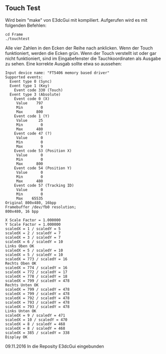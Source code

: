 ## Touch Test

Wird beim "make" von E3dcGui mit kompiliert.
Aufgerufen wird es mit folgenden Befehlen:
```shell
cd Frame
./touchtest
```
Alle vier Zahlen in den Ecken der Reihe nach anklicken. Wenn der Touch funktioniert, werden die Ecken grün.
Wenn der Touch verstellt ist oder gar nicht funktioniert, sind im Eingabefenster die Tauchkoordinaten als Ausgabe zu sehen.
Eine korrekte Ausgab sollte etwa so aussehen:
```shell
Input device name: "FT5406 memory based driver"
Supported events:
  Event type 0 (Sync)
  Event type 1 (Key)
    Event code 330 (Touch)
  Event type 3 (Absolute)
    Event code 0 (X)
     Value    797
     Min        0
     Max      800
    Event code 1 (Y)
     Value     25
     Min        0
     Max      480
    Event code 47 (?)
     Value      0
     Min        0
     Max        9
    Event code 53 (Position X)
     Value      0
     Min        0
     Max      800
    Event code 54 (Position Y)
     Value      0
     Min        0
     Max      480
    Event code 57 (Tracking ID)
     Value      0
     Min        0
     Max    65535
Original 800x480, 16bpp
Framebuffer /dev/fb0 resolution;
800x480, 16 bpp

X Scale Factor = 1.000000
Y Scale Factor = 1.000000
scaledX = 1 / scaledY = 5
scaledX = 2 / scaledY = 7
scaledX = 3 / scaledY = 7
scaledX = 6 / scaledY = 10
Links Oben OK
scaledX = 5 / scaledY = 10
scaledX = 5 / scaledY = 10
scaledX = 773 / scaledY = 16
Rechts Oben OK
scaledX = 774 / scaledY = 16
scaledX = 772 / scaledY = 17
scaledX = 778 / scaledY = 18
scaledX = 799 / scaledY = 478
Rechts Unten OK
scaledX = 799 / scaledY = 478
scaledX = 799 / scaledY = 478
scaledX = 792 / scaledY = 478
scaledX = 793 / scaledY = 478
scaledX = 793 / scaledY = 478
Links Unten OK
scaledX = 9 / scaledY = 471
scaledX = 10 / scaledY = 470
scaledX = 8 / scaledY = 468
scaledX = 8 / scaledY = 468
scaledX = 385 / scaledY = 338
Display OK
```

09.11.2016 In die Reposity E3dcGui eingebunden
